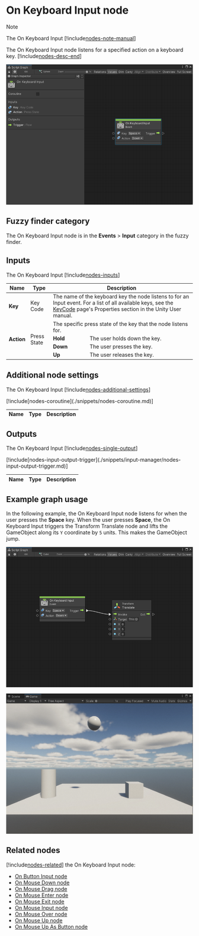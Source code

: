 # On Keyboard Input node 

> [!NOTE]
> The On Keyboard Input [!include[nodes-note-manual](./snippets/input-manager/nodes-note-manual.md)]

The On Keyboard Input node listens for a specified action on a keyboard key. [!include[nodes-desc-end](./snippets/input-manager/nodes-desc-end.md)]

![An image of the Graph window. An On Keyboard Input node displays with its details in the Graph Inspector.](images/vs-nodes-events-on-keyboard-input-node.png)

## Fuzzy finder category

The On Keyboard Input node is in the **Events** &gt; **Input** category in the fuzzy finder.

## Inputs 

The On Keyboard Input [!include[nodes-inputs](./snippets/nodes-inputs.md)] 

<table>
<thead>
<tr>
<th><strong>Name</strong></th>
<th><strong>Type</strong></th>
<th colspan="2"><strong>Description</strong></th>
</tr>
</thead>
<tbody>
<tr>
<td><strong>Key</strong></td>
<td>Key Code</td>
<td colspan="2">The name of the keyboard key the node listens to for an Input event. For a list of all available keys, see the <a href="https://docs.unity3d.com/2019.1/Documentation/ScriptReference/KeyCode.html">KeyCode</a> page's Properties section in the Unity User manual.</td>
</tr>
<tr>
<td rowspan="4"><strong>Action</strong></td>
<td rowspan="4">Press State</td>
<td colspan="2">The specific press state of the key that the node listens for.</td>
</tr>
<tr>
<td><strong>Hold</strong></td>
<td>The user holds down the key.</td>
</tr>
<tr>
<td><strong>Down</strong></td>
<td>The user presses the key.</td>
</tr>
<tr>
<td><strong>Up</strong></td>
<td>The user releases the key.</td>
</tr>
</tbody>
</table>


## Additional node settings 

The On Keyboard Input [!include[nodes-additional-settings](./snippets/nodes-additional-settings.md)]

<table>
<thead>
<tr>
<th><strong>Name</strong></th>
<th><strong>Type</strong></th>
<th><strong>Description</strong></th>
</tr>
</thead>
<tbody>
[!include[nodes-coroutine](./snippets/nodes-coroutine.md)]
</tbody>
</table>

## Outputs

The On Keyboard Input [!include[nodes-single-output](./snippets/nodes-single-output.md)] 

<table>
<thead>
<tr>
<th><strong>Name</strong></th>
<th><strong>Type</strong></th>
<th><strong>Description</strong></th>
</tr>
</thead>
<tbody>
[!include[nodes-input-output-trigger](./snippets/input-manager/nodes-input-output-trigger.md)]
</tbody>
</table>

## Example graph usage 

In the following example, the On Keyboard Input node listens for when the user presses the **Space** key. When the user presses **Space**, the On Keyboard Input triggers the Transform Translate node and lifts the GameObject along its `Y` coordinate by `5` units. This makes the GameObject jump. 

![An image of the Graph window. An On Keyboard Input node uses inline values to assign its Key as Space and its Action as Down. Its Trigger output port connects to the Invoke input port on a Transform Translate node. The Translate node uses an inline value of This for its Target, and an inline value of 5 for its Y input.](images/vs-nodes-events-on-keyboard-input-example.png)

![An image of the Game view. A cylinder and square sit on a plane, with a sphere lifted into the air between them.](images/vs-nodes-events-on-keyboard-input-example-2.png)

## Related nodes 

[!include[nodes-related](./snippets/nodes-related.md)] the On Keyboard Input node:

- [On Button Input node](vs-nodes-events-on-button-input.md)
- [On Mouse Down node](vs-nodes-events-on-mouse-down.md)
- [On Mouse Drag node](vs-nodes-events-on-mouse-drag.md)
- [On Mouse Enter node](vs-nodes-events-on-mouse-enter.md)
- [On Mouse Exit node](vs-nodes-events-on-mouse-exit.md)
- [On Mouse Input node](vs-nodes-events-on-mouse-input.md)
- [On Mouse Over node](vs-nodes-events-on-mouse-over.md)
- [On Mouse Up node](vs-nodes-events-on-mouse-up.md)
- [On Mouse Up As Button node](vs-nodes-events-on-mouse-up-button.md)
